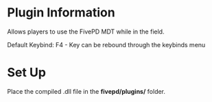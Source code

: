 # Plugin Information
Allows players to use the FivePD MDT while in the field.

Default Keybind: F4 - Key can be rebound through the keybinds menu

# Set Up
Place the compiled .dll file in the **fivepd/plugins/** folder.
